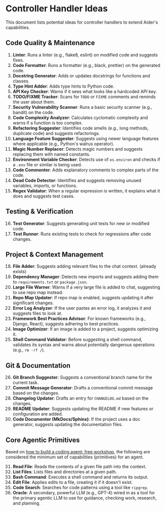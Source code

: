 # Controller Handler Ideas

This document lists potential ideas for controller handlers to extend Aider's capabilities.

## Code Quality & Maintenance

1.  **Linter**: Runs a linter (e.g., flake8, eslint) on modified code and suggests fixes.
2.  **Code Formatter**: Runs a formatter (e.g., black, prettier) on the generated code.
3.  **Docstring Generator**: Adds or updates docstrings for functions and classes.
4.  **Type Hint Adder**: Adds type hints to Python code.
5.  **API Key Checker**: Warns if it sees what looks like a hardcoded API key.
6.  **TODO/FIXME Tracker**: Scans for `TODO` or `FIXME` comments and reminds the user about them.
7.  **Security Vulnerability Scanner**: Runs a basic security scanner (e.g., bandit) on the code.
8.  **Code Complexity Analyzer**: Calculates cyclomatic complexity and warns if a function is too complex.
9.  **Refactoring Suggester**: Identifies code smells (e.g., long methods, duplicate code) and suggests refactorings.
10. **Language Feature Suggester**: Suggests using newer language features where applicable (e.g., Python's walrus operator).
11. **Magic Number Replacer**: Detects magic numbers and suggests replacing them with named constants.
12. **Environment Variable Checker**: Detects use of `os.environ` and checks if a `.env` file or similar is being used.
13. **Code Commenter**: Adds explanatory comments to complex parts of the code.
14. **Dead Code Detector**: Identifies and suggests removing unused variables, imports, or functions.
15. **Regex Validator**: When a regular expression is written, it explains what it does and suggests test cases.

## Testing & Verification

16. **Test Generator**: Suggests generating unit tests for new or modified code.
17. **Test Runner**: Runs existing tests to check for regressions after code changes.

## Project & Context Management

18. **File Adder**: Suggests adding relevant files to the chat context. (already exists)
19. **Dependency Manager**: Detects new imports and suggests adding them to `requirements.txt` or `package.json`.
20. **Large File Warner**: Warns if a very large file is added to chat, suggesting to use repo map instead.
21. **Repo Map Updater**: If repo map is enabled, suggests updating it after significant changes.
22. **Error Log Analyzer**: If the user pastes an error log, it analyzes it and suggests files to look at.
23. **Framework Best Practices Advisor**: For known frameworks (e.g., Django, React), suggests adhering to best practices.
24. **Image Optimizer**: If an image is added to a project, suggests optimizing it.
25. **Shell Command Validator**: Before suggesting a shell command, validates its syntax and warns about potentially dangerous operations
(e.g., `rm -rf /`).

## Git & Documentation

26. **Git Branch Suggester**: Suggests a conventional branch name for the current task.
27. **Commit Message Generator**: Drafts a conventional commit message based on the changes.
28. **Changelog Updater**: Drafts an entry for `CHANGELOG.md` based on the changes.
29. **README Updater**: Suggests updating the README if new features or configuration are added.
30. **Code Documenter (MkDocs/Sphinx)**: If the project uses a doc generator, suggests updating the documentation files.

## Core Agentic Primitives

Based on [how to build a coding agent: free workshop](https://ghuntley.com/agent/), the following are considered the minimum set of capabilities (primitives) for an agent.

31. **Read File**: Reads the contents of a given file path into the context.
32. **List Files**: Lists files and directories at a given path.
33. **Bash Command**: Executes a shell command and returns its output.
34. **Edit File**: Applies edits to a file, creating it if it doesn't exist.
35. **Code Search**: Searches for code patterns using a tool like `ripgrep`.
36. **Oracle**: A secondary, powerful LLM (e.g., GPT-4) wired in as a tool for the primary agentic LLM to use for guidance, checking work, research, and planning.
